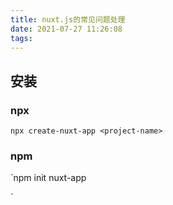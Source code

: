 ```yaml
---
title: nuxt.js的常见问题处理
date: 2021-07-27 11:26:08
tags:
---
```


## 安装

### npx 
`npx create-nuxt-app <project-name>
`

### npm 
`npm init nuxt-app <project-name>

`
